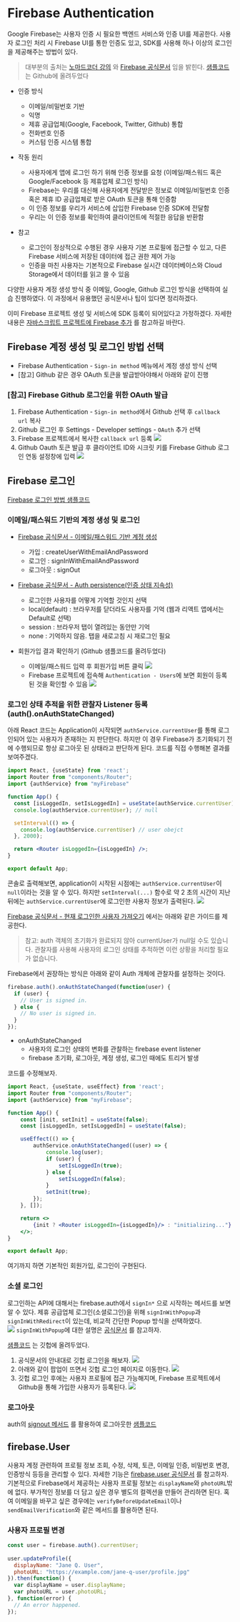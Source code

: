# Firebase Authentication
Google Firebase는 사용자 인증 시 필요한 백엔드 서비스와 인증 UI를 제공한다.
사용자 로그인 처리 시 Firebase UI를 통한 인증도 있고, SDK를 사용해 하나 이상의 로그인을 제공해주는 방법이 있다. 

>대부분의 출처는 [노마드코더 강의](https://nomadcoders.co/nwitter) 와 [Firebase 공식문서](https://firebase.google.com/docs/auth/?authuser=0) 임을 밝힌다.
 [샘플코드](https://github.com/HyunAh-iia/react-firebase-nwitter) 는 Github에 올려두었다
 
- 인증 방식
   - 이메일/비밀번호 기반
   - 익명
   - 제휴 공급업체(Google, Facebook, Twitter, Github) 통합
   - 전화번호 인증
   - 커스텀 인증 시스템 통합

- 작동 원리
   - 사용자에게 앱에 로그인 하기 위해 인증 정보를 요청 (이메일/패스워드 혹은 Google/Facebook 등 제휴업체 로그인 방식)
   - Firebase는 우리를 대신해 사용자에게 전달받은 정보로 이메일/비밀번호 인증 혹은 제휴 ID 공급업체로 받은 OAuth 토큰을 통해 인증함
   - 이 인증 정보를 우리가 서비스에 삽입한 Firebase 인증 SDK에 전달함
   - 우리는 이 인증 정보를 확인하여 클라이언트에 적절한 응답을 반환함

- 참고
   - 로그인이 정상적으로 수행된 경우 사용자 기본 프로필에 접근할 수 있고, 다른 Firebase 서비스에 저장된 데이터에 접근 권한 제어 가능
   - 인증을 마친 사용자는 기본적으로 Firebase 실시간 데이터베이스와 Cloud Storage에서 데이터를 읽고 쓸 수 있음

다양한 사용자 계정 생성 방식 중 이메일, Google, Github 로그인 방식을 선택하여 실습 진행하였다.
이 과정에서 유용했던 공식문서나 팁이 있다면 정리하겠다. 

이미 Firebase 프로젝트 생성 및 서비스에 SDK 등록이 되어있다고 가정하겠다. 자세한 내용은 [자바스크립트 프로젝트에 Firebase 추가](https://firebase.google.com/docs/web/setup?hl=ko) 를 참고하길 바란다. 

Firebase 계정 생성 및 로그인 방법 선택
---
- Firebase Authentication - `Sign-in method` 메뉴에서 계정 생성 방식 선택
- [참고] Github 같은 경우 OAuth 토큰을 발급받아야해서 아래와 같이 진행

### [참고] Firebase Github 로그인을 위한 OAuth 발급
1. Firebase Authentication - `Sign-in method`에서 Github 선택 후 `callback url` 복사
2. Github 로그인 후 Settings - Developer settings - `OAuth` 추가 선택
3. Firebase 프로젝트에서 복사한 `callback url` 등록
    ![](images/firebase-github1.png)
4. Github Oauth 토큰 발급 후 클라이언트 ID와 시크릿 키를 Firebase Github 로그인 연동 설정창에 입력
    ![](images/firebase-github2.png)

Firebase 로그인
---
[Firebase 로그인 방법 샘플코드](https://github.com/HyunAh-iia/react-firebase-nwitter/commit/0a77b969b2159cae946886b421b1947653e6b84b)

### 이메일/패스워드 기반의 계정 생성 및 로그인
- [Firebase 공식문서 - 이메일/패스워드 기반 계정 생성](https://firebase.google.com/docs/auth/web/password-auth?hl=ko)
    - 가입 : createUserWithEmailAndPassword
    - 로그인 : signInWithEmailAndPassword
    - 로그아웃 : signOut
- [Firebase 공식문서 - Auth persistence(인증 상태 지속성)](https://firebase.google.com/docs/auth/web/auth-state-persistence)
    - 로그인한 사용자를 어떻게 기억할 것인지 선택
    - local(default) : 브라우저를 닫더라도 사용자를 기억 (웹과 리액트 앱에서는 Default로 선택)
    - session : 브라우저 탭이 열려있는 동안만 기억
    - none : 기억하지 않음. 탭을 새로고침 시 재로그인 필요
    
- 회원가입 결과 확인하기 (Github 샘플코드를 올려두었다)
    - 이메일/패스워드 입력 후 회원가입 버튼 클릭
      ![](images/siginup1.png)
    - Firebase 프로젝트에 접속해 `Authentication - Users`에 보면 회원이 등록된 것을 확인할 수 있음
      ![](images/siginup2.png)
 

### 로그인 상태 추적을 위한 관찰자 Listener 등록 (auth().onAuthStateChanged)
아래 React 코드는 Application이 시작되면 `authService.currentUser`를 통해 로그인되어 있는 사용자가 존재하는 지 판단한다. 하지만 이 경우 Firebase가 초기화되기 전에 수행되므로 항상 로그아웃 된 상태라고 판단하게 된다.
코드를 직접 수행해본 결과를 보여주겠다.
```jsx
import React, {useState} from 'react';
import Router from "components/Router";
import {authService} from "myFirebase"

function App() {
  const [isLoggedIn, setIsLoggedIn] = useState(authService.currentUser);
  console.log(authService.currentUser); // null

  setInterval(() => {
    console.log(authService.currentUser) // user obejct
  }, 2000);

  return <Router isLoggedIn={isLoggedIn} />;
}

export default App;
```
콘솔로 출력해보면, application이 시작된 시점에는 `authService.currentUser`이 `null`이라는 것을 알 수 있다. 하지만 `setInterval(...)` 함수로 약 2 초의 시간이 지난 뒤에는 `authService.currentUser`에 로그인한 사용자 정보가 출력된다.
![](images/siginup3.png)

[Firebase 공식문서 - 현재 로그인한 사용자 가져오기](https://firebase.google.com/docs/auth/web/manage-users?hl=ko) 에서는 아래와 같은 가이드를 제공한다.
> 참고: auth 객체의 초기화가 완료되지 않아 currentUser가 null일 수도 있습니다. 관찰자를 사용해 사용자의 로그인 상태를 추적하면 이런 상황을 처리할 필요가 없습니다.

Firebase에서 권장하는 방식은 아래와 같이 Auth 개체에 관찰자를 설정하는 것이다.
```jsx
firebase.auth().onAuthStateChanged(function(user) {
  if (user) {
    // User is signed in.
  } else {
    // No user is signed in.
  }
});
```

- onAuthStateChanged
  - 사용자의 로그인 상태의 변화를 관찰하는 firebase event listener
  - firebase 초기화, 로그아웃, 계정 생성, 로그인 때에도 트리거 발생

코드를 수정해보자.
```jsx
import React, {useState, useEffect} from 'react';
import Router from "components/Router";
import {authService} from "myFirebase";

function App() {
    const [init, setInit] = useState(false);
    const [isLoggedIn, setIsLoggedIn] = useState(false);

    useEffect(() => {
        authService.onAuthStateChanged((user) => {
            console.log(user);
            if (user) {
                setIsLoggedIn(true);
            } else {
                setIsLoggedIn(false);
            }
            setInit(true);
        });
    }, []);

    return <>
        {init ? <Router isLoggedIn={isLoggedIn}/> : "initializing..."}
    </>;
}

export default App;
```
여기까지 하면 기본적인 회원가입, 로그인이 구현된다.

### 소셜 로그인
로그인하는 API에 대해서는 firebase.auth에서 `signIn*` 으로 시작하는 메서드를 보면 알 수 있다.
제휴 공급업체 로그인(소셜로그인)을 위해 `signInWithPopup`과 `signInWithRedirect`이 있는데, 비교적 간단한 Popup 방식을 선택하였다.  
![](images/sociallogin1.png)
`signInWithPopup`에 대한 설명은 [공식문서](https://firebase.google.com/docs/reference/js/firebase.auth.Auth?hl=ko#signinwithpopup) 를 참고하자.

[샘플코드](https://github.com/HyunAh-iia/react-firebase-nwitter/commits?author=HyunAh-iia&since=2020-12-31&until=2021-01-12) 는 깃헙에 올려두었다.

1. 공식문서의 안내대로 깃헙 로그인을 해보자.
![](images/sociallogin2.png)
2. 아래와 같이 팝업이 뜨면서 깃헙 로그인 페이지로 이동한다.
![](images/sociallogin3.png)
3. 깃헙 로그인 후에는 사용자 프로필에 접근 가능해지며, Firebase 프로젝트에서 Github을 통해 가입한 사용자가 등록된다. 
![](images/sociallogin4.png) 


### 로그아웃
auth의 [signout 메서드](https://firebase.google.com/docs/reference/js/firebase.auth.Auth?hl=ko#signout) 를 활용하여 로그아웃한
[샘플코드](https://github.com/HyunAh-iia/react-firebase-nwitter/commit/f459a0eb32bb81e8c618293a93436860642a80e9) 

firebase.User
---
사용자 계정 관련하여 프로필 정보 조회, 수정, 삭제, 토큰, 이메일 인증, 비밀번호 변경, 인증방식 등등을 관리할 수 있다.
자세한 기능은 [firebase.user 공식문서](https://firebase.google.com/docs/reference/js/firebase.User) 를 참고하자.
기본적으로 Firebase에서 제공하는 사용자 프로필 정보는 `displayName`와 `photoURL`밖에 없다. 부가적인 정보를 더 담고 싶은 경우 별도의 컬렉션을 만들어 관리하면 된다. 
혹여 이메일을 바꾸고 싶은 경우에는 `verifyBeforeUpdateEmail`이나 `sendEmailVerification`와 같은 메서드를 활용하면 된다.

### 사용자 프로필 변경
```javascript
const user = firebase.auth().currentUser;
 
user.updateProfile({
  displayName: "Jane Q. User",
  photoURL: "https://example.com/jane-q-user/profile.jpg"
}).then(function() {
  var displayName = user.displayName;
  var photoURL = user.photoURL;
}, function(error) {
  // An error happened.
});
```

